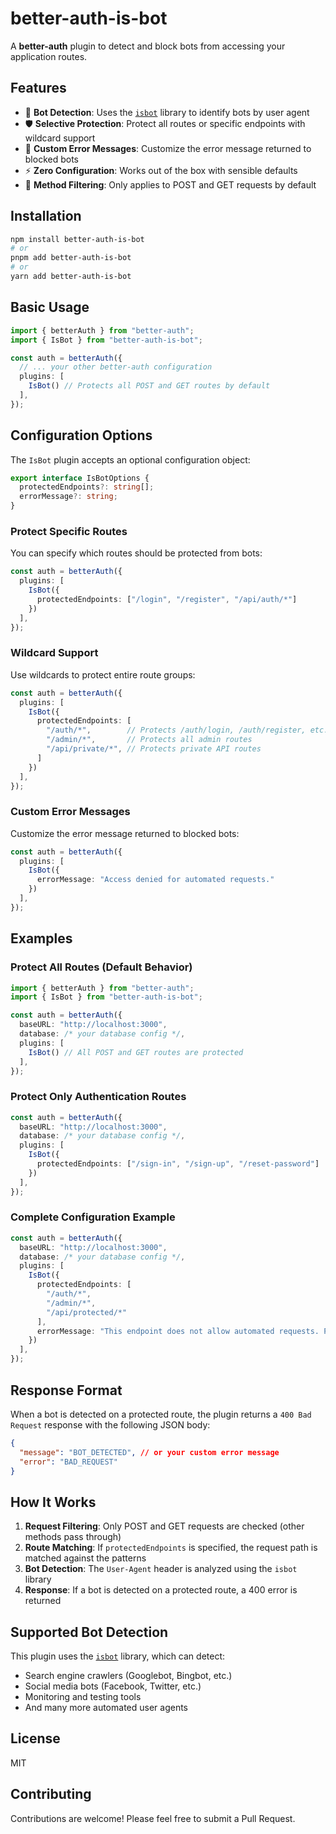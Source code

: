 # better-auth-is-bot

A **better-auth** plugin to detect and block bots from accessing your application routes.

## Features

- 🤖 **Bot Detection**: Uses the [`isbot`](https://www.npmjs.com/package/isbot) library to identify bots by user agent
- 🛡️ **Selective Protection**: Protect all routes or specific endpoints with wildcard support
- 📝 **Custom Error Messages**: Customize the error message returned to blocked bots
- ⚡ **Zero Configuration**: Works out of the box with sensible defaults
- 🎯 **Method Filtering**: Only applies to POST and GET requests by default

## Installation

```bash
npm install better-auth-is-bot
# or
pnpm add better-auth-is-bot
# or
yarn add better-auth-is-bot
```

## Basic Usage

```typescript
import { betterAuth } from "better-auth";
import { IsBot } from "better-auth-is-bot";

const auth = betterAuth({
  // ... your other better-auth configuration
  plugins: [
    IsBot() // Protects all POST and GET routes by default
  ],
});
```

## Configuration Options

The `IsBot` plugin accepts an optional configuration object:

```typescript
export interface IsBotOptions {
  protectedEndpoints?: string[];
  errorMessage?: string;
}
```

### Protect Specific Routes

You can specify which routes should be protected from bots:

```typescript
const auth = betterAuth({
  plugins: [
    IsBot({
      protectedEndpoints: ["/login", "/register", "/api/auth/*"]
    })
  ],
});
```

### Wildcard Support

Use wildcards to protect entire route groups:

```typescript
const auth = betterAuth({
  plugins: [
    IsBot({
      protectedEndpoints: [
        "/auth/*",        // Protects /auth/login, /auth/register, etc.
        "/admin/*",       // Protects all admin routes
        "/api/private/*", // Protects private API routes
      ]
    })
  ],
});
```

### Custom Error Messages

Customize the error message returned to blocked bots:

```typescript
const auth = betterAuth({
  plugins: [
    IsBot({
      errorMessage: "Access denied for automated requests."
    })
  ],
});
```

## Examples

### Protect All Routes (Default Behavior)

```typescript
import { betterAuth } from "better-auth";
import { IsBot } from "better-auth-is-bot";

const auth = betterAuth({
  baseURL: "http://localhost:3000",
  database: /* your database config */,
  plugins: [
    IsBot() // All POST and GET routes are protected
  ],
});
```

### Protect Only Authentication Routes

```typescript
const auth = betterAuth({
  baseURL: "http://localhost:3000",
  database: /* your database config */,
  plugins: [
    IsBot({
      protectedEndpoints: ["/sign-in", "/sign-up", "/reset-password"]
    })
  ],
});
```

### Complete Configuration Example

```typescript
const auth = betterAuth({
  baseURL: "http://localhost:3000",
  database: /* your database config */,
  plugins: [
    IsBot({
      protectedEndpoints: [
        "/auth/*",
        "/admin/*", 
        "/api/protected/*"
      ],
      errorMessage: "This endpoint does not allow automated requests. Please use a regular browser."
    })
  ],
});
```

## Response Format

When a bot is detected on a protected route, the plugin returns a `400 Bad Request` response with the following JSON body:

```json
{
  "message": "BOT_DETECTED", // or your custom error message
  "error": "BAD_REQUEST"
}
```

## How It Works

1. **Request Filtering**: Only POST and GET requests are checked (other methods pass through)
2. **Route Matching**: If `protectedEndpoints` is specified, the request path is matched against the patterns
3. **Bot Detection**: The `User-Agent` header is analyzed using the `isbot` library
4. **Response**: If a bot is detected on a protected route, a 400 error is returned

## Supported Bot Detection

This plugin uses the [`isbot`](https://www.npmjs.com/package/isbot) library, which can detect:

- Search engine crawlers (Googlebot, Bingbot, etc.)
- Social media bots (Facebook, Twitter, etc.)
- Monitoring and testing tools
- And many more automated user agents

## License

MIT

## Contributing

Contributions are welcome! Please feel free to submit a Pull Request.

